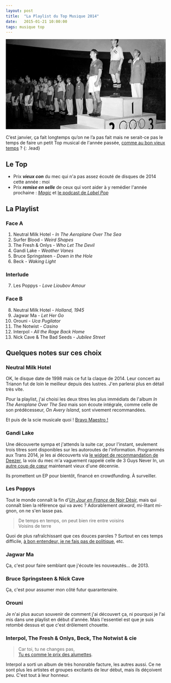 ```yaml
---
layout: post
title:  "La Playlist du Top Musique 2014"
date:   2015-01-21 10:00:00
tags: musique top
---
```


![Le podium, celui des champions](/assets/images/top-musique-2014.png)

C’est janvier, ça fait longtemps qu’on ne l’a pas fait mais ne serait-ce pas le temps de faire un petit 
Top musical de l'année passée, [comme au bon vieux temps][top-2011]&nbsp;?
{: .lead}

## Le Top

- Prix __*vieux con*__ du mec qui n'a pas assez écouté de disques de 2014 cette année : moi
- Prix __*remise en selle*__ de ceux qui vont aider à y remédier l'année prochaine : [*Magic*][magicrpm] et [le podcast de *Label Pop*][labelpop-podcast]

## La Playlist

<div id='top2014-playlist' class="dr-playlist" dr-spotify-id="5s5lKWpzKsfK7T7IWRtjnR">
</div>

### Face A

1. Neutral Milk Hotel - *In The Aeroplane Over The Sea*
2. Surfer Blood - *Weird Shapes*
3. The Fresh & Onlys - *Who Let The Devil*
4. Gandi Lake - *Weather Vanes*
5. Bruce Springsteen - *Down in the Hole*
6. Beck - *Waking Light*

### Interlude 

7. Les Poppys - *Love Lioubov Amour*

### Face B

8. Neutral Milk Hotel - *Holland, 1945*
9. Jagwar Ma - *Let Her Go*
10. Orouni - *Uca Pugilator*
11. The Notwist - *Casino*
12. Interpol - *All the Rage Back Home*
13. Nick Cave & The Bad Seeds - *Jubilee Street*

## Quelques notes sur ces choix

### Neutral Milk Hotel

OK, le disque date de 1998 mais ce fut la claque de 2014. Leur concert au Trianon fut de loin le meilleur depuis des lustres. J'en parlerai plus en détail très vite.

Pour la playlist, j'ai choisi les deux titres les plus immédiats de l'album *In The Aeroplane Over The Sea* mais son écoute intégrale, comme celle de son prédécesseur, *On Avery Island*, sont vivement recommandées.

Et puis de la scie musicale quoi ! [Bravo Maestro !][bravo-maestro-classe-americaine]

### Gandi Lake

Une découverte sympa et j'attends la suite car, pour l'instant, seulement trois titres sont disponibles sur les autoroutes de l'information. Programmés aux Trans 2014, je les ai découverts via [le widget de recommandation de Deezer][deezer-lineup-recommender], la voix du mec m'a vaguement rappelé celle de 3 Guys Never In, un [autre coup de cœur][three-guys-never-in] maintenant vieux d'une décennie.

Ils promettent un EP pour bientôt, financé en crowdfunding. À surveiller.

### Les Poppys

Tout le monde connaît la fin d'[*Un Jour en France* de Noir Désir][clip-un-jour-en-france], mais qui connaît bien la référence qui va avec ? Adorablement *akward*, mi-litant mi-gnon, on ne s'en lasse pas.

> De temps en temps, on peut bien rire entre voisins  
> Voisins de terre

Quoi de plus rafraîchissant que ces douces paroles ? Surtout en ces temps difficile, [à bon entendeur, je ne fais pas de politique][merci-le-foot-a-bon-entendeur], etc.

### Jagwar Ma

Ça, c'est pour faire semblant que j'écoute les nouveautés... de 2013.

### Bruce Springsteen & Nick Cave

Ça, c'est pour assumer mon côté futur quarantenaire.

### Orouni

Je n'ai plus aucun souvenir de comment j'ai découvert ça, ni pourquoi je l'ai mis dans une playlist en début d'année. Mais l'essentiel est que je suis retombé dessus et que c'est drôlement chouette.

### Interpol, The Fresh & Onlys, Beck, The Notwist & cie

> Car toi, tu ne changes pas,  
> [Tu es comme le prix des alumettes][stone-et-charden-prix-des-alumettes].

Interpol a sorti un album de très honorable facture, les autres aussi. Ce ne sont plus les artistes et groupes excitants de leur début, mais ils déçoivent peu. C'est tout à leur honneur.

[top-2011]: http://www.deadrooster.org/Top-Musique-2011
[magicrpm]: http://www.magicrpm.com
[labelpop-podcast]: http://www.francemusique.fr/emission/label-pop
[bravo-maestro-classe-americaine]: http://youtu.be/RQeLeRMRrTM
[deezer-lineup-recommender]: https://www.facebook.com/deezerfr/app_1491856657769251
[three-guys-never-in]: http://www.deadrooster.org/Que-devient-3-Guys-Never-In
[clip-un-jour-en-france]: http://youtu.be/J8Z549GKkeM?t=3m29s
[merci-le-foot-a-bon-entendeur]: http://www.dailymotion.com/video/x6gron_merci-le-foot-part-1_fun?start=577
[stone-et-charden-prix-des-alumettes]: https://www.youtube.com/watch?v=n8x1T_-XfMY